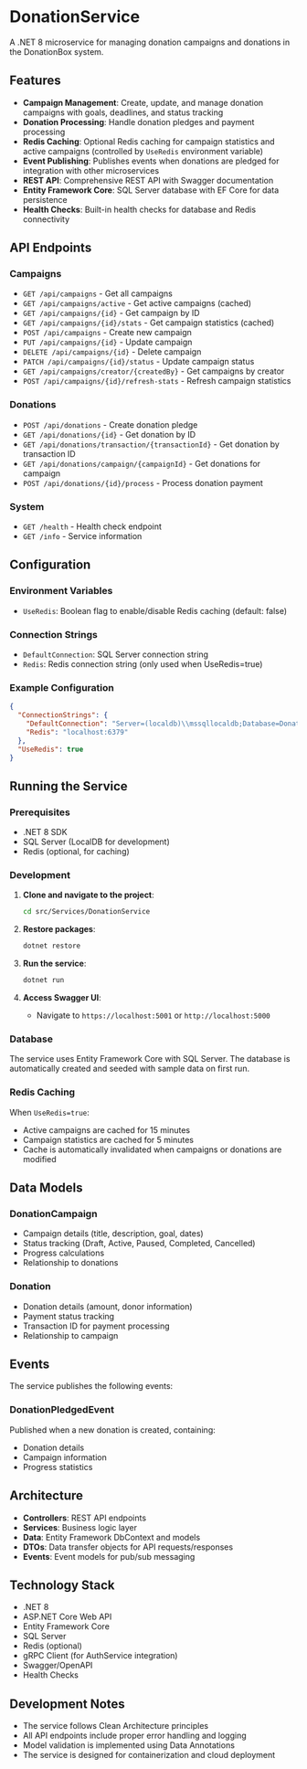 # DonationService

A .NET 8 microservice for managing donation campaigns and donations in the DonationBox system.

## Features

- **Campaign Management**: Create, update, and manage donation campaigns with goals, deadlines, and status tracking
- **Donation Processing**: Handle donation pledges and payment processing
- **Redis Caching**: Optional Redis caching for campaign statistics and active campaigns (controlled by `UseRedis` environment variable)
- **Event Publishing**: Publishes events when donations are pledged for integration with other microservices
- **REST API**: Comprehensive REST API with Swagger documentation
- **Entity Framework Core**: SQL Server database with EF Core for data persistence
- **Health Checks**: Built-in health checks for database and Redis connectivity

## API Endpoints

### Campaigns
- `GET /api/campaigns` - Get all campaigns
- `GET /api/campaigns/active` - Get active campaigns (cached)
- `GET /api/campaigns/{id}` - Get campaign by ID
- `GET /api/campaigns/{id}/stats` - Get campaign statistics (cached)
- `POST /api/campaigns` - Create new campaign
- `PUT /api/campaigns/{id}` - Update campaign
- `DELETE /api/campaigns/{id}` - Delete campaign
- `PATCH /api/campaigns/{id}/status` - Update campaign status
- `GET /api/campaigns/creator/{createdBy}` - Get campaigns by creator
- `POST /api/campaigns/{id}/refresh-stats` - Refresh campaign statistics

### Donations
- `POST /api/donations` - Create donation pledge
- `GET /api/donations/{id}` - Get donation by ID
- `GET /api/donations/transaction/{transactionId}` - Get donation by transaction ID
- `GET /api/donations/campaign/{campaignId}` - Get donations for campaign
- `POST /api/donations/{id}/process` - Process donation payment

### System
- `GET /health` - Health check endpoint
- `GET /info` - Service information

## Configuration

### Environment Variables

- `UseRedis`: Boolean flag to enable/disable Redis caching (default: false)

### Connection Strings

- `DefaultConnection`: SQL Server connection string
- `Redis`: Redis connection string (only used when UseRedis=true)

### Example Configuration

```json
{
  "ConnectionStrings": {
    "DefaultConnection": "Server=(localdb)\\mssqllocaldb;Database=DonationServiceDb;Trusted_Connection=true;MultipleActiveResultSets=true;TrustServerCertificate=true",
    "Redis": "localhost:6379"
  },
  "UseRedis": true
}
```

## Running the Service

### Prerequisites

- .NET 8 SDK
- SQL Server (LocalDB for development)
- Redis (optional, for caching)

### Development

1. **Clone and navigate to the project**:
   ```bash
   cd src/Services/DonationService
   ```

2. **Restore packages**:
   ```bash
   dotnet restore
   ```

3. **Run the service**:
   ```bash
   dotnet run
   ```

4. **Access Swagger UI**:
   - Navigate to `https://localhost:5001` or `http://localhost:5000`

### Database

The service uses Entity Framework Core with SQL Server. The database is automatically created and seeded with sample data on first run.

### Redis Caching

When `UseRedis=true`:
- Active campaigns are cached for 15 minutes
- Campaign statistics are cached for 5 minutes
- Cache is automatically invalidated when campaigns or donations are modified

## Data Models

### DonationCampaign
- Campaign details (title, description, goal, dates)
- Status tracking (Draft, Active, Paused, Completed, Cancelled)
- Progress calculations
- Relationship to donations

### Donation
- Donation details (amount, donor information)
- Payment status tracking
- Transaction ID for payment processing
- Relationship to campaign

## Events

The service publishes the following events:

### DonationPledgedEvent
Published when a new donation is created, containing:
- Donation details
- Campaign information
- Progress statistics

## Architecture

- **Controllers**: REST API endpoints
- **Services**: Business logic layer
- **Data**: Entity Framework DbContext and models
- **DTOs**: Data transfer objects for API requests/responses
- **Events**: Event models for pub/sub messaging

## Technology Stack

- .NET 8
- ASP.NET Core Web API
- Entity Framework Core
- SQL Server
- Redis (optional)
- gRPC Client (for AuthService integration)
- Swagger/OpenAPI
- Health Checks

## Development Notes

- The service follows Clean Architecture principles
- All API endpoints include proper error handling and logging
- Model validation is implemented using Data Annotations
- The service is designed for containerization and cloud deployment

